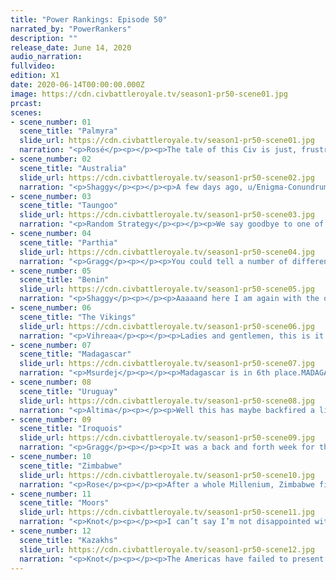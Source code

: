 ```yaml
---
title: "Power Rankings: Episode 50"
narrated_by: "PowerRankers"
description: ""
release_date: June 14, 2020
audio_narration:
fullvideo:
edition: X1
date: 2020-06-14T00:00:00.000Z
image: https://cdn.civbattleroyale.tv/season1-pr50-scene01.jpg
prcast:
scenes:
- scene_number: 01
  scene_title: "Palmyra"
  slide_url: https://cdn.civbattleroyale.tv/season1-pr50-scene01.jpg
  narration: "<p>Rosé</p><p></p><p>The tale of this Civ is just, frustrating and annoying in my honest opinion. I may be in the minority in this but I NEVER really liked palmyra. They spent the entire game as a Civ that could hypothetically have claimed the world or at least been memorable for trying(I.E. New Zealand) but they just never did anything of true worth. Its not like Palmyra was doomed to fail or anything, at ANY time at all, Palmyra could have taken Nubia, expanded into Beta Israel, hell maybe if they were lucky pushed freaking Maratha before they rose to glory. But no they spent the entire game “building up” for a war that they were never going to declare and by endgame, said war wiped them off the face of the earth. Palmyra has in all honesty, done nothing of too much noterity and definitly not as much as they couldve done, both in and out of endgame.</p>"
- scene_number: 02
  scene_title: "Australia"
  slide_url: https://cdn.civbattleroyale.tv/season1-pr50-scene02.jpg
  narration: "<p>Shaggy</p><p></p><p>A few days ago, u/Enigma-Conundrum messaged me for a bit of help with Australia’s eulogy in the narrated part with the cryptic hint that the way Australia died would be “without spoileroos, fucking hilarious”. I’d call that an apt classification because HOOOOOOOO BOY! Definitely the nuttiest death in Endgame and probably one of the most memorable snipes in the entirety of S1 (sorry Yup’ik). Let’s be honest here, getting coalitioned is not fun. Getting coalitioned by the civ that took most of your continent and the #1 civ in the game is super not fun. Dying to the most defensive civ in the game who hasn’t had major military action outside of their continent the entire game? Now that’s just insulting. Australia had their fun pre-Endgame ebbing and flowing on their continent, but they could only lose so much on the smaller map before collapsing completely. It’s been fun, Hawke, but your time has come. F.</p><p></p>"
- scene_number: 03
  scene_title: "Taungoo"
  slide_url: https://cdn.civbattleroyale.tv/season1-pr50-scene03.jpg
  narration: "<p>Random Strategy</p><p></p><p>We say goodbye to one of the most powerful pre-endgame civs, who were consistently top 5 for the entire second half of the original game. Their rise to power came when the glass cannon Sulu had just fired their one high tech shot at Australia during the Great Australia Gangbang, but didn't have the production required to reload. Taungoo utterly annihilated poor Sulu’s defenceless core, not only taking their capital, but also the lands they had just blitzed from Australia end eliminating them. But they didn't stop there: New Zealand was ascendant, having just backstabbed the anti-Australia coalition, taking not only the Murri's but also Papua's capitals. Taungoo was quick to recognise the new threat and, before the kiwis could rebuild their fleet or organise a defence to their new Papuan lands, attacked. This was again a great success, pushing New Zealand down to a more manageable size as well as opening up the entire Pacific for Taungoo! This great victory promoted them to the position of 3rd Great Power of the Cylinder (after Uruguay and Iroquois). Taungoo later achieved a cross-continental capture, using their base on Hawaii to capture a city in North America off the Apache! The last interesting things that happened pre-endgame were the absolutely brutal citadelling of Nepal, splitting them into 3 pieces and giving Taungoo control of the Himalayas without even declaring war. Many were hoping for a M2 Vietnam/Australia-style showdown with Australia, but Endgame arrived to shake things up a bit. This is where things went wrong. Unfortunately, Taungoo were too slow to settle and Australia ended up grabbing most of the Indonesian land that should have been Taungoo's. Though Taungoo did successfully wage several wars against Australia and did finally end up with the land they should have settled, the delay was fatal. By the time Taungoo was finally back up and running, the Great Powers of the world were too far ahead technologically and militarily. It was Zimbabwe who ended up crushing Taungoo's empire, then later came back for the kill. </p>"
- scene_number: 04
  scene_title: "Parthia"
  slide_url: https://cdn.civbattleroyale.tv/season1-pr50-scene04.jpg
  narration: "<p>Gragg</p><p></p><p>You could tell a number of different narratives about Parthia. Some say they were too lazy, some say too aggressive. Some say they had a bad starting location, others say they floundered a good one. Some say they used the wrong unit compositions, others say ‘yup’. Regardless of what you think about them they will forever be in the final 10. Whether they ‘earned it’ or not remains up for debate but I for one will miss Parthia.</p>"
- scene_number: 05
  scene_title: "Benin"
  slide_url: https://cdn.civbattleroyale.tv/season1-pr50-scene05.jpg
  narration: "<p>Shaggy</p><p></p><p>Aaaaand here I am again with the other side of the best Endgame snipe (so far). This has been Benin’s finest moment in the whole of Endgame (so far). They’ve come (so far) that seeing them go from one of the only remaining non-superpower civs that has more than one city to a ghostball will be disheartening to say the least. I’ve been a fan of Benin for a while now and I will GLADLY celebrate their small victories as few and far between as they may be. Stay strong Ewuare, I’d love to celebrate some more.</p><p></p>"
- scene_number: 06
  scene_title: "The Vikings"
  slide_url: https://cdn.civbattleroyale.tv/season1-pr50-scene06.jpg
  narration: "<p>Vihreaa</p><p></p><p>Ladies and gentlemen, this is it. We are truly reaching the end of the game now. The Vikings are a civilization with just one settlement, so far up north that even the weekly video that allows us to see the entire cylinder misses it. Along with this, they have reached the top 7. Why might you ask, are they ranked higher than other rumps? It’s quite easy; they’re so secluded that no civ has any reason to finish them off. I wouldn’t be surprised if Ragnar survives until we get to world war. </p>"
- scene_number: 07
  scene_title: "Madagascar"
  slide_url: https://cdn.civbattleroyale.tv/season1-pr50-scene07.jpg
  narration: "<p>Msurdej</p><p></p><p>Madagascar is in 6th place.MADAGASCAR. IS IN. SIXTH. PLACE.</p><p>Of all the people who have gotten this far, Madagascar is probably the least qualified. They have done basically nothing this entire game, and have done more to screw things up than any other civ. Now with a fifth city, Madagascar has been gumming up the works with their peacekeepers, waves upon waves of their Pikemen UU having flooded Kazahk lands. It’s virtually impossible for Madagascar to win, but their actions may prevent Ablai Khan from making an army capable of winning the game.</p>"
- scene_number: 08
  scene_title: "Uruguay"
  slide_url: https://cdn.civbattleroyale.tv/season1-pr50-scene08.jpg
  narration: "<p>Altima</p><p></p><p>Well this has maybe backfired a little. While the war between the Iroquois and the Uruguay may not look good for Uruguay at the moment, there are a number of factors that make it a little less lopsided than it looks. Number one, while Hiawatha’s men are individually much stronger than the bulk of Lavalleja’s (although Lav is catching up), Hiawatha actually has just above half the total military force that Lavalleja does. This is despite each of his units counting for more mil score, so he actually is more outnumbered than he looks even with the score discrepancy. Number two, Hiawatha has awful production, barely scraping together 1/3rd of what Lavalleja has. Number three, the Kazahks are still an extreme existential threat for the Iroquois. Combine these things and Lavallega can flip former Venezuelan cities all day and it’ll hurt Hiawatha way more than him. Mind, it’s still not ideal, as Lav really needs to be making progress instead of stagnating given the baby blue sword of Damocles hanging over the world’s head, but hey.</p>"
- scene_number: 09
  scene_title: "Iroquois"
  slide_url: https://cdn.civbattleroyale.tv/season1-pr50-scene09.jpg
  narration: "<p>Gragg</p><p></p><p>It was a back and forth week for the Iroquois. At first it looked like they were going to be eliminated in a Songhai fashion, but then peaced out with the Kazakhs and pushed back against Uruguay. No matter how you look at it though, they’ve lost their superpower status (imo they lost it last episode). If Uruguay doesn’t retake the whole of South America, then the Kazakhs will next time they declare war. Iroquois did do something significant though, They seriously cripple Uruguay, nearly taking them out of the running. </p>"
- scene_number: 10
  scene_title: "Zimbabwe"
  slide_url: https://cdn.civbattleroyale.tv/season1-pr50-scene10.jpg
  narration: "<p>Rose</p><p></p><p>After a whole Millenium, Zimbabwe finally said “hmm lets kill this thing in the sahara” and went for the full conquest of Benin. Obviously there were more things that the Green Menace did this part, eradicating Palmyra (to my pleasure) and Taungoo(not to my pleasure). Not to mention Zimbabwe is one of the only 3 civs that have reached the end of their tech tree, and you have a clear top 3 power ironically enough. This is especially important because at this point in the game, its honestly only the top 3(4?) powers that really matter, with the rest slowly becoming irrelevant or rump states.</p>"
- scene_number: 11
  scene_title: "Moors"
  slide_url: https://cdn.civbattleroyale.tv/season1-pr50-scene11.jpg
  narration: "<p>Knot</p><p></p><p>I can’t say I’m not disappointed with the Moors this part. Here was a chance for them to become the power to rival the Kazakhs. They could have joined the partition of the iroquois. They could have finally ended Benin. They could have even possibly tried to attack the Kazakhs and get a coalition going. Really, the only bad thing for them to do was what they ended up doing. Nothing. Now they look very far away from being able to fight the Kazakhs, and they are one of the last vestiges against them. However, we can’t dwell on the past, what do the Moors do now? They are not out of it quite yet, but they need to work fast. Invading Zimbabwe is an option. They might be able to pull a similar stunt that they pulled on Palmyra with a fast invasion, but the two powers look evenly matched so it could just as easily become a stalemate. The Iroquois are still a possible expansion route, and they could probably take some coastal cities. However, I’m more on board with an invasion of Uruguay. The Moors have an even higher tech advantage on them than the Iroquois does right now, and unlike the Iroquois, they have the production to back it up. If the Kazakhs have a base in the new world, maybe the Moors can get one too.</p>"
- scene_number: 12
  scene_title: "Kazakhs"
  slide_url: https://cdn.civbattleroyale.tv/season1-pr50-scene12.jpg
  narration: "<p>Knot</p><p></p><p>The Americas have failed to present a true challenge to the Kazakhs. Maybe in magical christmas land, Iroquois or Uruguay can stitch together a defense and push the Kazakhs back, but the recent war has not only revealed the inequality between what was formerly the major powers of the new world and the Kazakhs, it’s put the Kazakhs way farther ahead of the field. All eyes are now on the last possible contenders in Africa and Europe to see if they can possibly resist the Kazakhs Horde, or if this war truly pushed the Kazakhs over the edge.</p>"
---
```

